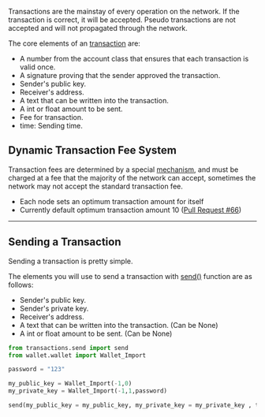 Transactions are the mainstay of every operation on the network. If the transaction is correct, it will be accepted.
Pseudo transactions are not accepted and will not propagated through the network.

The core elements of an [transaction](https://github.com/Decentra-Network/Decentra-Network/blob/master/src/transactions/transaction.py#L13) are:
* A number from the account class that ensures that 
each transaction is valid once.
* A signature proving that the sender approved the transaction.
* Sender's public key.
* Receiver's address.
* A text that can be written into the transaction.
* A int or float amount to be sent.
* Fee for transaction.
* time: Sending time.


## Dynamic Transaction Fee System
Transaction fees are determined by a special [mechanism](https://github.com/Decentra-Network/Decentra-Network/blob/master/src/blockchain/block/block_main.py#L292), and must be charged at a fee that the majority of the network can accept, sometimes the network may not accept the standard transaction fee.

* Each node sets an optimum transaction amount for itself
* Currently default optimum transaction amount 10 ([Pull Request #66](https://github.com/Decentra-Network/Decentra-Network/commit/82e124919e8031fed1a784bf5ddb023febb8a587#diff-17332442b68875a6b66bd4989c8ed80c22ce1c836445aa7042145b0c0627cf30R62))

***

## Sending a Transaction
Sending a transaction is pretty simple.

The elements you will use to send a transaction with [send()](https://github.com/Decentra-Network/Decentra-Network/blob/master/src/transactions/send.py#L18) function are as follows:

* Sender's public key.
* Sender's private key.
* Receiver's address.
* A text that can be written into the transaction. (Can be None)
* A int or float amount to be sent. (Can be None)

```python
from transactions.send import send
from wallet.wallet import Wallet_Import

password = "123"

my_public_key = Wallet_Import(-1,0)
my_private_key = Wallet_Import(-1,1,password)

send(my_public_key = my_public_key, my_private_key = my_private_key , to_user, password, data = None, amount = None)
```